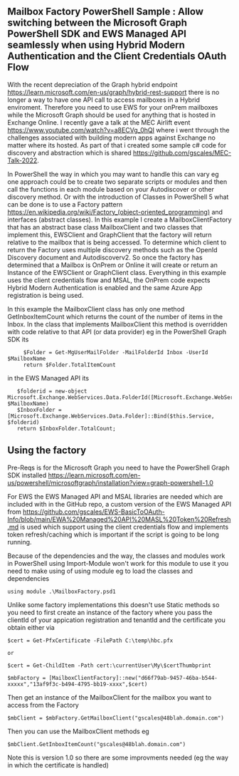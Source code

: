 ## Mailbox Factory PowerShell Sample : Allow switching between the Microsoft Graph PowerShell SDK and EWS Managed API seamlessly when using Hybrid Modern Authentication and the Client Credentials OAuth Flow

With the recent depreciation of the Graph hybrid endpoint https://learn.microsoft.com/en-us/graph/hybrid-rest-support there is no longer a way to have one API call to access mailboxes in a Hybrid enviroment. Therefore you need to use EWS for your onPrem mailboxes while the Microsoft Graph should be used for anything that is hosted in Exchange Online. I recently gave a talk at the MEC Airlift event https://www.youtube.com/watch?v=a8ECVg_0hQI where i went through the challenges associated with building modern apps against Exchange no matter where its hosted. As part of that i created some sample c# code for discovery and abstraction which is shared https://github.com/gscales/MEC-Talk-2022. 

In PowerShell the way in which you may want to handle this can vary eg one approach could be to create two separate scripts or modules and then call the functions in each module based on your Autodiscover or other discovery method. Or with the introduction of Classes in PowerShell 5 what can be done is to use a Factory pattern https://en.wikipedia.org/wiki/Factory_(object-oriented_programming) and interfaces (abstract classes).  In this example I create a MailboxClientFactory that has an abstract base class MailboxClient and two classes that implement this, EWSClient and GraphClient that the factory will return relative to the mailbox that is being accessed. To determine which client to return the Factory uses multiple discovery methods such as the OpenId Discovery document and Autodiscoverv2. So once the factory has determined that a Mailbox is OnPrem or Online it will create or return an Instance of the EWSClient or GraphClient class. Everything in this example uses the client credentials flow and MSAL, the OnPrem code expects Hybrid Modern Authentication is enabled and the same Azure App registration is being used.

In this example the MailboxClient class has only one method GetInboxItemCount which returns the count of the number of items in the Inbox. In the class that implements MailboxClient this method is overridden with code relative to that API (or data provider) eg in the PowerShell Graph SDK its

         $Folder = Get-MgUserMailFolder -MailFolderId Inbox -UserId $MailboxName
         return $Folder.TotalItemCount

in the EWS Managed API its

       $folderid = new-object Microsoft.Exchange.WebServices.Data.FolderId([Microsoft.Exchange.WebServices.Data.WellKnownFolderName]::Inbox, $MailboxName)
       $InboxFolder = [Microsoft.Exchange.WebServices.Data.Folder]::Bind($this.Service, $folderid) 
       return $InboxFolder.TotalCount;
       
## Using the factory

Pre-Reqs is for the Microsoft Graph you need to have the PowerShell Graph SDK installed https://learn.microsoft.com/en-us/powershell/microsoftgraph/installation?view=graph-powershell-1.0

For EWS the EWS Managed API and MSAL libraries are needed which are included with in the GitHub repo, a custom version of the EWS Managed API from https://github.com/gscales/EWS-BasicToOAuth-Info/blob/main/EWA%20Managed%20API%20MASL%20Token%20Refresh.md is used which support using the client credentials flow and implements token refresh/caching which is important if the script is going to be long running. 

Because of the dependencies and the way, the classes and modules work in PowerShell using Import-Module won't work for this module to use it you need to make using of using module eg to load the classes and dependencies 

    using module .\MailboxFactory.psd1

Unlike some factory implementations this doesn't use Static methods so you need to first create an instance of the factory where you pass the clientId of your appication registration and tenantId and the certificate you obtain either via

    $cert = Get-PfxCertificate -FilePath C:\temp\hbc.pfx 
    
    or
    
    $cert = Get-ChildItem -Path cert:\currentUser\My\$certThumbprint

    $mbFactory = [MailboxClientFactory]::new("d66f79ab-9457-46ba-b544-xxxxx","13af9f3c-b494-4795-bb19-xxxx",$cert)
    
 Then get an instance of the MailboxClient for the mailbox you want to access from the Factory
 
    $mbClient = $mbFactory.GetMailboxClient("gscales@48blah.domain.com")
    
Then you can use the MailboxClient methods eg

    $mbClient.GetInboxItemCount("gscales@48blah.domain.com")
  
Note this is version 1.0 so there are some improvments needed (eg the way in which the certificate is handled)

    
    
    
